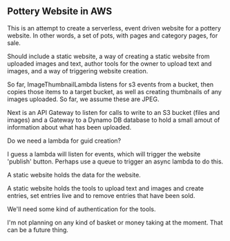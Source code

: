 ## Pottery Website in AWS ##

This is an attempt to create a serverless, event driven website for a pottery website.  In other words, a set of pots, with pages and category pages, for sale.

Should include a static website, a way of creating a static website from uploaded images and text, author tools for the owner to upload text and images, and a way of triggering website creation.

So far, ImageThumbnailLambda listens for s3 events from a bucket, then copies those items to a target bucket, as well as creating thumbnails of any images uploaded.  So far, we assume these are JPEG.

Next is an API Gateway to listen for calls to write to an S3 bucket (files and images) and a Gateway to a Dynamo DB database to hold a small amout of information about what has been uploaded.

Do we need a lambda for guid creation?

I guess a lambda will listen for events, which will trigger the website 'publish' button.  Perhaps use a queue to trigger an async lambda to do this.

A static website holds the data for the website.

A static website holds the tools to upload text and images and create entries, set entries live and to remove entries that have been sold.

We'll need some kind of authentication for the tools.

I'm not planning on any kind of basket or money taking at the moment.  That can be a future thing.
